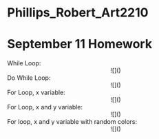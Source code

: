 # Phillips_Robert_Art2210
# September 11 Homework


<div align=left>
While Loop:

<div align=center>
![]()

<div align=left>
Do While Loop:

<div align=center>
![]()

<div align=left>
For Loop, x variable:

<div align=center>
![]()

<div align=left>
For Loop, x and y variable:

<div align=center>
![]()

<div align=left>
For loop, x and y variable with random colors:

<div align=center>
![]()